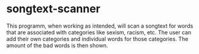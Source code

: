 # songtext-scanner

This programm, when working as intended, will scan a songtext for words that are associated with categories like sexism, racism, etc.
The user can add their own categories and individual words for those categories.
The amount of the bad words is then shown.
